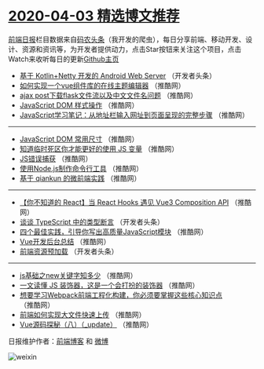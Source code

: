 # [2020-04-03 精选博文推荐](https://toutiao.qdkfweb.cn/date/2020/04/03)

[前端日报](https://qdkfweb.cn/c/news)栏目数据来自[码农头条](https://toutiao.qdkfweb.cn/)（我开发的爬虫），每日分享前端、移动开发、设计、资源和资讯等，为开发者提供动力，点击Star按钮来关注这个项目，点击Watch来收听每日的更新[Github主页](https://github.com/kujian/frontendDaily)
* [基于 Kotlin+Netty 开发的 Android Web Server](https://toutiao.qdkfweb.cn/140574.html) （开发者头条）
* [如何实现一个vue组件库的在线主题编辑器](https://toutiao.qdkfweb.cn/140581.html) （推酷网）
* [ajax post下载flask文件流以及中文文件名问题](https://toutiao.qdkfweb.cn/140592.html) （推酷网）
* [JavaScript DOM 样式操作](https://toutiao.qdkfweb.cn/140582.html) （推酷网）
* [JavaScript学习笔记：从地址栏输入网址到页面呈现的完整步骤](https://toutiao.qdkfweb.cn/140593.html) （推酷网）

***
* [JavaScript DOM 常用尺寸](https://toutiao.qdkfweb.cn/140583.html) （推酷网）
* [知道临时死区你才能更好的使用 JS 变量](https://toutiao.qdkfweb.cn/140594.html) （推酷网）
* [JS错误捕获](https://toutiao.qdkfweb.cn/140584.html) （推酷网）
* [使用Node.js制作命令行工具](https://toutiao.qdkfweb.cn/140595.html) （推酷网）
* [基于 qiankun 的微前端实践](https://toutiao.qdkfweb.cn/140585.html) （推酷网）

***
* [【你不知道的 React】当 React Hooks 遇见 Vue3 Composition API](https://toutiao.qdkfweb.cn/140586.html) （推酷网）
* [谈谈 TypeScript 中的类型断言](https://toutiao.qdkfweb.cn/140573.html) （开发者头条）
* [四个最佳实践，引导你写出高质量JavaScript模块](https://toutiao.qdkfweb.cn/140587.html) （推酷网）
* [Vue开发后台总结](https://toutiao.qdkfweb.cn/140588.html) （推酷网）
* [前端资源预加载](https://toutiao.qdkfweb.cn/140575.html) （开发者头条）

***
* [js基础之new关键字知多少](https://toutiao.qdkfweb.cn/140589.html) （推酷网）
* [一文读懂 JS 装饰器，这是一个会打扮的装饰器](https://toutiao.qdkfweb.cn/140579.html) （推酷网）
* [想要学习Webpack前端工程化构建，你必须要掌握这些核心知识点](https://toutiao.qdkfweb.cn/140590.html) （推酷网）
* [前端如何实现大文件快速上传](https://toutiao.qdkfweb.cn/140580.html) （推酷网）
* [Vue源码探秘（八）（_update）](https://toutiao.qdkfweb.cn/140591.html) （推酷网）

日报维护作者：[前端博客](https://qdkfweb.cn/) 和 [微博](https://qdkfweb.cn/go/weibo)

![weixin](https://user-images.githubusercontent.com/3055447/38468989-651132ac-3b80-11e8-8e6b-15122322a9d7.png)